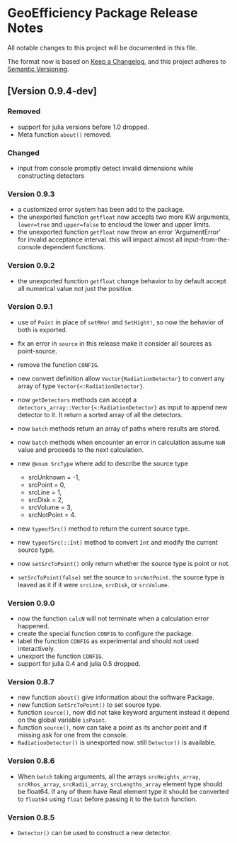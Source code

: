 # GeoEfficiency Package Release Notes
All notable changes to this project will be documented in this file.

The format now is based on [Keep a Changelog](https://keepachangelog.com/en/1.0.0/),
and this project adheres to [Semantic Versioning](https://semver.org/spec/v2.0.0.html).

## [Version 0.9.4-dev]
### Removed
-  support for julia versions before 1.0 dropped.
-  Meta function `about()` removed.

### Changed
-  input from console promptly detect invalid dimensions while constructing detectors

### Version 0.9.3
*  a customized error system has been add to the package.
*  the unexported function `getfloat` now accepts two more KW arguments, `lower=true` and `upper=false` to encloud the lower and upper limits.
*  the unexported function `getfloat` now throw an error 'ArgumentError' for invalid acceptance interval. this will impact almost all input-from-the-console dependent functions. 

### Version 0.9.2
*  the unexported function `getfloat` change behavior to by default accept all numerical value not just the positive.

### Version 0.9.1
 *  use of `Point` in place of `setRHo!` and `SetHight!`, so now the behavior of both is exported.
 *  fix an error in `source` in this release make it consider all sources as point-source.
 *  remove the function `CONFIG`.
 *  new convert definition allow `Vector{RadiationDetector}` to convert any array of type `Vector{<:RadiationDetector}`.
 *  now `getDetectors` methods can accept a `detectors_array::Vector{<:RadiationDetector}` as input to append new detector to it. It return a sorted array of all the detectors. 
 *  now `batch` methods return an array of paths where results are stored. 
 *  now `batch` methods when encounter an error in calculation assume `NaN` value and proceeds to the next calculation.
 *  new `@enum SrcType` where add to describe the source type
	  -  srcUnknown = -1, 
	  -  srcPoint = 0, 
	  -  srcLine = 1, 
	  -  srcDisk = 2, 
	  -  srcVolume = 3, 
	  -  srcNotPoint = 4.
  
 *  new `typeofSrc()` method to return the current source type. 
 *  new `typeofSrc(::Int)` method to convert `Int` and modify the current source type. 
 *  now `setSrcToPoint()` only return whether the source type is point or not.
 *  `setSrcToPoint(false)` set the source to `srcNotPoint`. the source type is leaved as it if  it were `srcLine`, `srcDisk`, or `srcVolume`.

 
### Version 0.9.0
 *  now the function `calcN` will not terminate when a calculation error happened.
 *  create the special function `CONFIG` to configure the package.
 *  label the function `CONFIG` as experimental and should not used interactively.
 *  unexport the function `CONFIG`. 
 *  support for julia 0.4 and julia 0.5 dropped.
 
 
### Version 0.8.7
 *  new function `about()` give information about the software Package.
 *  new function `SetSrcToPoint()` to set source type.
 *  function `source()`, now did not take keyword argument instead it depend on the global variable `isPoint`. 
 *  function `source()`, now can take a point as its anchor point and if missing ask for one from the console.
 *  `RadiationDetector()` is unexported now. still `Detector()` is available. 


### Version 0.8.6
 *  When `batch` taking arguments, all the arrays `srcHeights_array`, `srcRhos_array`, `srcRadii_array`, `srcLengths_array` element type should be float64. If any of them have Real element type it should be converted to `float64` using `float` before passing it to the `batch` function.

### Version 0.8.5
 *  `Detector()` can be used to construct a new detector.
